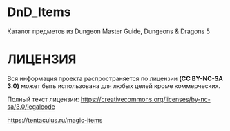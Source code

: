 # DnD_Items
Каталог предметов из Dungeon Master Guide, Dungeons & Dragons 5



# ЛИЦЕНЗИЯ

Вся информация проекта распространяется по лицензии **(CC BY-NC-SA 3.0)** может быть использована для любых целей кроме коммерческих.

Полный текст лицензии: https://creativecommons.org/licenses/by-nc-sa/3.0/legalcode

https://tentaculus.ru/magic-items
